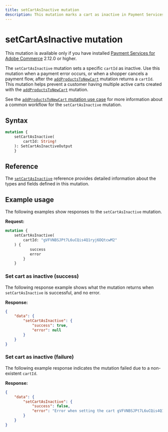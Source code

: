 ```yaml
---
title: setCartAsInactive mutation
description: This mutation marks a cart as inactive in Payment Services, helping prevent multiple active carts for logged-in customers during specific payment flows.
---
```


# setCartAsInactive mutation

<InlineAlert variant="info" slots="text" />

This mutation is available only if you have installed [Payment Services for Adobe Commerce](https://commercemarketplace.adobe.com/magento-payment-services.html) 2.12.0 or higher.

The `setCartAsInactive` mutation sets a specific `cartId` as inactive. Use this mutation when a payment error occurs, or when a shopper cancels a payment flow, after the [`addProductsToNewCart`](add-products-new-cart.md) mutation returns a `cartId`. This mutation helps prevent a customer having multiple active carts created with the [`addProductsToNewCart`](add-products-new-cart.md) mutation.

See the [`addProductsToNewCart` mutation use case](add-products-new-cart.md#use-case-smart-button-on-the-product-details-page-pdp) for more information about a common workflow for the `setCartAsInactive` mutation.

## Syntax

```graphql
mutation {
    setCartAsInactive(
        cartId: String!
    ): SetCartAsInactiveOutput
    }
```

## Reference

The [`setCartAsInactive`](https://developer.adobe.com/commerce/webapi/graphql-api/saas/index.html#mutation-setCartAsInactive) reference provides detailed information about the types and fields defined in this mutation.

## Example usage

The following examples show responses to the `setCartAsInactive` mutation.

**Request:**

```graphql
mutation {
    setCartAsInactive(
        cartId: "gVFVNBSJPt7L6uCQis4Q1ryj6DQtcwM2"
    ) {
           success
           error 
        }
    }
```

### Set cart as inactive (success)

The following response example shows what the mutation returns when `setCartAsInactive` is successful, and no error.

**Response:**

```json
{
    "data": {
        "setCartAsInactive": {
            "success": true,
            "error": null
        }
    }
}
```

### Set cart as inactive (failure)

The following example response indicates the mutation failed due to a non-existent `cartId`.

**Response:**

```json
{
    "data": {
        "setCartAsInactive": {
            "success": false,
            "error": "Error when setting the cart gVFVNBSJPt7L6uCQis4Q1ryj6QtcwM2 as inactive - No such entity with cartId = null "
        }
    }
}
```
